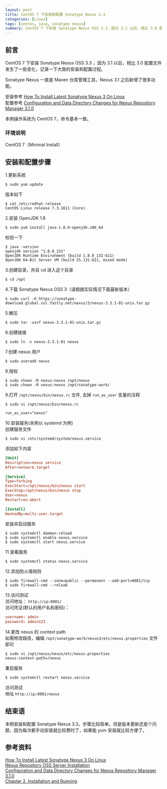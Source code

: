 ```yaml
---
layout: post
title: CentOS 7 下安装和配置 Sonatype Nexus 3.3
categories: [Linux]
tags: [centos, java, sonatype nexus]
summary: CentOS 7 下安装 Sonatype Nexus OSS 3.3，因为 3.1 以后，相比 3.0 配置文件发生了一些变化，记录一下大致的安装和配置过程。
---
```

## 前言
CentOS 7 下安装 Sonatype Nexus OSS 3.3 ，因为 3.1 以后，相比 3.0 配置文件发生了一些变化，记录一下大致的安装和配置过程。

Sonatype Nexus 一直是 Maven 仓库管理工具，Nexus 3.1 之后新增了很多功能。

安装参考 [How To Install Latest Sonatype Nexus 3 On Linux][1]  
配置参考 [Configuration and Data Directory Changes for Nexus Repository Manager 3.1.0][3]

本例操作系统为 CentOS 7，命令基本一致。

### 环境说明
CentOS 7（Minimal Install）

## 安装和配置步骤
1.更新系统

```terminal
$ sudo yum update
```

版本如下

```terminal
$ cat /etc/redhat-release 
CentOS Linux release 7.3.1611 (Core)
```

2.安装 OpenJDK 1.8

```terminal
$ sudo yum install java-1.8.0-openjdk.x86_64
```

检验一下

```terminal
$ java -version
openjdk version "1.8.0_131"
OpenJDK Runtime Environment (build 1.8.0_131-b11)
OpenJDK 64-Bit Server VM (build 25.131-b11, mixed mode)
```

3.创建目录，并且 cd 进入这个目录

```terminal
$ cd /opt
```

4.下载 Sonatype Nexus OSS 3（请根据实际情况下载最新版本）

```terminal
$ sudo curl -O https://sonatype-download.global.ssl.fastly.net/nexus/3/nexus-3.3.1-01-unix.tar.gz
```

5.解压

```terminal
$ sudo tar -xzvf nexus-3.3.1-01-unix.tar.gz
```

6.创建链接

```terminal
$ sudo ln -s nexus-3.3.1-01 nexus
```

7.创建 nexus 用户

```terminal
$ sudo useradd nexus
```

8.授权

```terminal
$ sudo chown -R nexus:nexus /opt/nexus
$ sudo chown -R nexus:nexus /opt/sonatype-work/
```

9.打开 `/opt/nexus/bin/nexus.rc` 文件, 去掉 `run_as_user` 变量的注释

```terminal
$ sudo vi /opt/nexus/bin/nexus.rc

run_as_user="nexus"
```

10.安装服务(本例以 systemd 为例)  
创建服务文件

```terminal
$ sudo vi /etc/systemd/system/nexus.service
```

添加如下内容

```conf
[Unit]
Description=nexus service
After=network.target
	
[Service]
Type=forking
ExecStart=/opt/nexus/bin/nexus start
ExecStop=/opt/nexus/bin/nexus stop
User=nexus
Restart=on-abort
	
[Install]
WantedBy=multi-user.target
```

安装并启动服务

```terminal
$ sudo systemctl daemon-reload
$ sudo systemctl enable nexus.service
$ sudo systemctl start nexus.service
```

11.查看服务

```terminal
$ sudo systemctl status nexus.service
```

12.添加防火墙规则

```terminal
$ sudo firewall-cmd --zone=public --permanent --add-port=8081/tcp
$ sudo firewall-cmd --reload 
```

13.访问测试  
访问地址： `http://ip:8081/`  
访问凭证(默认的用户名和密码)：

```conf
username: admin
password: admin123
```

14.更改 nexus 的 context path  
如需修改路径，编辑 `/opt/sonatype-work/nexus3/etc/nexus.properties` 文件即可

```terminal
$ sudo vi /opt/nexus/nexus/etc/nexus.properties
nexus-context-path=/nexus
```

重启服务

```terminal
$ sudo systemctl restart nexus.service
```

访问测试  
地址 `http://ip:8081/nexus`  

## 结束语
本例安装和配置 Sonatype Nexus 3.3，步骤比较简单。但是版本更新还是个问题，因为每次都手动安装就比较费时了，如果能 yum 安装就比较方便了。

## 参考资料
[How To Install Latest Sonatype Nexus 3 On Linux][1]  
[Nexus Repository OSS Server Installation][2]  
[Configuration and Data Directory Changes for Nexus Repository Manager 3.1.0][3]  
[Chapter 2. Installation and Running][4]
 
[1]: http://www.sonatype.org/nexus/2017/01/25/how-to-install-latest-sonatype-nexus-3-on-linux/
[2]: http://clusterfrak.com/sysops/app_installs/nexus_install/
[3]: https://support.sonatype.com/hc/en-us/articles/231749327-Configuration-and-Data-Directory-Changes-for-Nexus-Repository-Manager-3-1-0
[4]: https://books.sonatype.com/nexus-book/3.0/reference/install.html
